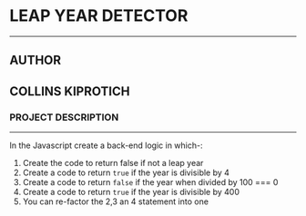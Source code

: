 # LEAP YEAR DETECTOR
---
## AUTHOR
 COLLINS KIPROTICH
 ---
### PROJECT DESCRIPTION
---
In the Javascript create a back-end logic in which-:
 1. Create the code to return false if not a leap year
 2. Create a code to return `true` if the year is divisible by 4
 3. Create a code to return `false` if the year when divided by 100 === 0
 4. Create a code to return `true` if the year is divisible by 400
 5. You can re-factor  the 2,3 an 4 statement into one
